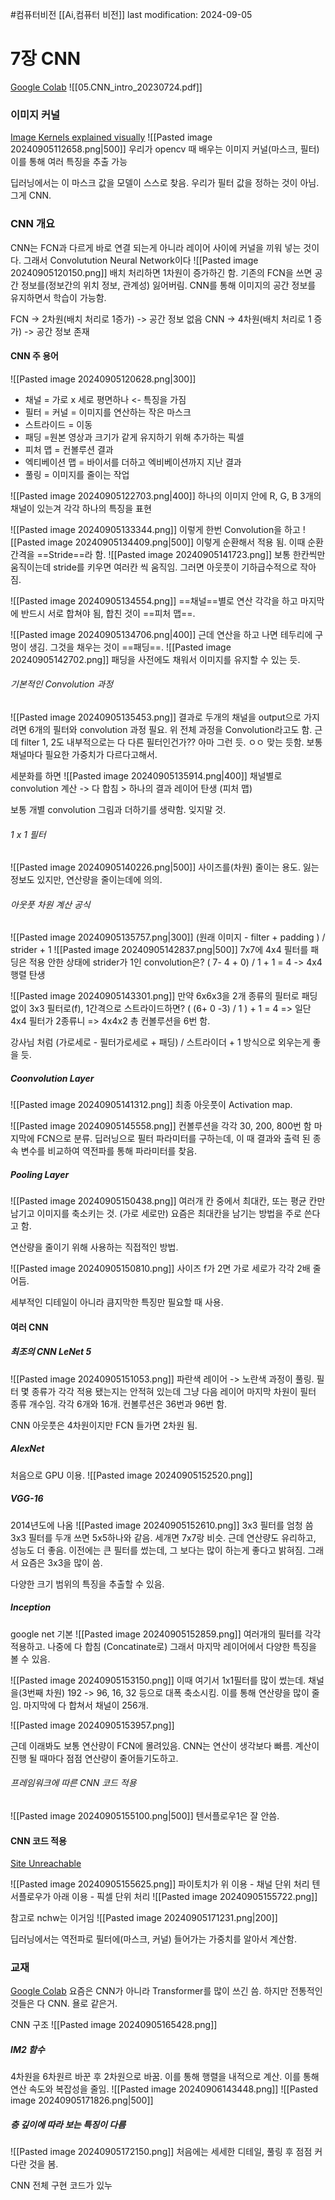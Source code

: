 #컴퓨터비전 
[[Ai,컴퓨터 비전]]
last modification: 2024-09-05

# 7장 CNN
[Google Colab](https://colab.research.google.com/drive/1WogPaDJFq9aCdQlyHZVQd4b1v01WLArm#scrollTo=tnl2vESbVP0n)
![[05.CNN_intro_20230724.pdf]]

### 이미지 커널
[Image Kernels explained visually](https://setosa.io/ev/image-kernels/)
![[Pasted image 20240905112658.png|500]]
우리가 opencv 때 배우는 이미지 커널(마스크, 필터)
이를 통해 여러 특징을 추출 가능

딥러닝에서는 이 마스크 값을 모델이 스스로 찾음. 우리가 필터 값을 정하는 것이 아님.
그게 CNN.

### CNN 개요
CNN는 FCN과 다르게 바로 연결 되는게 아니라 레이어 사이에 커널을 끼워 넣는 것이다.
그래서 Convolutution Neural Network이다
![[Pasted image 20240905120150.png]]
배치 처리하면 1차원이 증가하긴 함.
기존의 FCN을 쓰면 공간 정보를(정보간의 위치 정보, 관계성) 잃어버림.
CNN를 통해 이미지의 공간 정보를 유지하면서 학습이 가능함.

FCN -> 2차원(배치 처리로 1증가) -> 공간 정보 없음
CNN -> 4차원(배치 처리로 1 증가) -> 공간 정보 존재

#### CNN 주 용어
![[Pasted image 20240905120628.png|300]]
- 채널 = 가로 x 세로 평면하나 <- 특징을 가짐
- 필터 = 커널 = 이미지를 연산하는 작은 마스크
- 스트라이드 = 이동
- 패딩 =원본 영상과 크기가 같게 유지하기 위해 추가하는 픽셀
- 피처 맵 = 컨볼루션 결과
- 엑티베이션 맵 = 바이서를 더하고 엑비베이션까지 지난 결과
- 풀링 = 이미지를 줄이는 작업

![[Pasted image 20240905122703.png|400]]
하나의 이미지 안에 R, G, B 3개의 채널이 있는겨
각각 하나의 특징을 표현

![[Pasted image 20240905133344.png]]
이렇게 한번 Convolution을 하고
![[Pasted image 20240905134409.png|500]]
이렇게 순환해서 적용 됨. 이때 순환 간격을 ==Stride==라 함.
![[Pasted image 20240905141723.png]]
보통 한칸씩만 움직이는데 stride를 키우면 여러칸 씩 움직임. 그러면 아웃풋이 기하급수적으로 작아짐.

![[Pasted image 20240905134554.png]]
==채널==별로 연산 각각을 하고 마지막에 반드시 서로 합쳐야 됨,
합친 것이 ==피처 맵==.

![[Pasted image 20240905134706.png|400]]
근데 연산을 하고 나면 테두리에 구멍이 생김. 그것을 채우는 것이 ==패딩==.
![[Pasted image 20240905142702.png]]
패딩을 사전에도 채워서 이미지를 유지할 수 있는 듯.
###### 기본적인 Convolution 과정
![[Pasted image 20240905135453.png]]
결과로 두개의 채널을 output으로 가지려면 6개의 필터와 convolution 과정 필요.
위 전체 과정을 Convolution라고도 함.
근데 filter 1, 2도 내부적으로는 다 다른 필터인건가?? 아마 그런 듯. ㅇㅇ 맞는 듯함. 보통 채널마다 필요한 가중치가 다르다고해서.

세분화를 하면
![[Pasted image 20240905135914.png|400]]
채널별로 convolution 계산 -> 다 합침 > 하나의 결과 레이어 탄생 (피처 맵)

보통 개별 convolution 그림과 더하기를 생략함. 잊지말 것.

###### 1 x 1 필터
![[Pasted image 20240905140226.png|500]]
사이즈를(차원) 줄이는 용도. 잃는 정보도 있지만, 연산량을 줄이는데에 의의.

###### 아웃풋 차원 계산 공식
![[Pasted image 20240905135757.png|300]]
(원래 이미지 - filter + padding ) / strider  + 1
![[Pasted image 20240905142837.png|500]]
7x7에 4x4 필터를 패딩은 적용 안한 상태에 strider가 1인 convolution은?
( 7- 4 + 0) / 1  + 1 = 4 -> 4x4 행렬 탄생

![[Pasted image 20240905143301.png]]
만약 6x6x3을 2개 종류의 필터로 패딩 없이 3x3 필터로(f), 1간격으로 스트라이드하면?
( (6+ 0 -3) / 1 ) + 1 = 4 => 일단 4x4
필터가 2종류니 => 4x4x2
총 컨볼루션을 6번 함.

강사님 처럼 (가로세로 - 필터가로세로 + 패딩) / 스트라이더 + 1 방식으로 외우는게 좋을 듯.
##### Coonvolution Layer
![[Pasted image 20240905141312.png]]
최종 아웃풋이 Activation map.

![[Pasted image 20240905145558.png]]
 컨볼루션을 각각 30, 200, 800번 함
마지막에 FCN으로 분류. 딥러닝으로 필터 파라미터를 구하는데, 이 때 결과와 출력 된 종속 변수를 비교하여 역전파를 통해 파라미터를 찾음.

##### Pooling Layer
![[Pasted image 20240905150438.png]]
여러개 칸 중에서 최대칸, 또는 평균 칸만 남기고 이미지를 축소키는 것. (가로 세로만)
요즘은 최대칸을 남기는 방법을 주로 쓴다고 함.

연산량을 줄이기 위해 사용하는 직접적인 방법.

![[Pasted image 20240905150810.png]]
사이즈 f가 2면 가로 세로가 각각 2배 줄어듬.

세부적인 디테일이 아니라 큼지막한 특징만 필요할 때 사용.

#### 여러 CNN
##### 최조의 CNN LeNet 5
![[Pasted image 20240905151053.png]]
파란색 레이어 -> 노란색 과정이 풀링.
필터 몇 종류가 각각 적용 됐는지는 안적혀 있는데 그냥 다음 레이어 마지막 차원이 필터 종류 개수임. 각각 6개와 16개. 컨볼루션은 36번과 96번 함.

CNN 아웃풋은 4차원이지만 FCN 들가면 2차원 됨.

##### AlexNet
처음으로 GPU 이용.
![[Pasted image 20240905152520.png]]

##### VGG-16
2014년도에 나옴
![[Pasted image 20240905152610.png]]
3x3 필터를 엄청 씀
3x3 필터를 두개 쓰면 5x5하나와 같음.
세개면 7x7랑 비슷.
근데 연산량도 유리하고, 성능도 더 좋음.
이전에는 큰 필터를 썼는데, 그 보다는 많이 하는게 좋다고 밝혀짐.
그래서 요즘은 3x3을 많이 씀.

다양한 크기 범위의 특징을 추출할 수 있음.

##### Inception
google net 기본
![[Pasted image 20240905152859.png]]
여러개의 필터를 각각 적용하고.
나중에 다 합침 (Concatinate로)
그래서 마지막 레이어에서 다양한 특징을 볼 수 있음.

![[Pasted image 20240905153150.png]]
이때 여기서 1x1필터를 많이 썼는데.
채널을(3번째 차원) 192 -> 96, 16, 32 등으로 대폭 축소시킴.
이를 통해 연산량을 많이 줄임.
마지막에 다 합쳐서 채널이 256개.

![[Pasted image 20240905153957.png]]

근데 이래봐도 보통 연산량이 FCN에 몰려있음. CNN는 연산이 생각보다 빠름. 계산이 진행 될 때마다 점점 연산량이 줄어들기도하고.

###### 프레임워크에 따른 CNN 코드 적용
![[Pasted image 20240905155100.png|500]]
텐서플로우1은 잘 안씀.

#### CNN 코드 적용
[Site Unreachable](https://colab.research.google.com/drive/1-ELITGWN51opFiFxBrjWahPl0t7PhcQ1?usp=drive_open)

![[Pasted image 20240905155625.png]]
파이토치가 위 이용 - 채널 단위 처리
텐서플로우가 아래 이용 - 픽셀 단위 처리
![[Pasted image 20240905155722.png]]

참고로 nchw는 이거임
![[Pasted image 20240905171231.png|200]]

딥러닝에서는 역전파로 필터에(마스크, 커널) 들어가는 가중치를 알아서 계산함.

### 교재
[Google Colab](https://colab.research.google.com/drive/1WogPaDJFq9aCdQlyHZVQd4b1v01WLArm#scrollTo=tnl2vESbVP0n)
요즘은 CNN가 아니라 Transformer를 많이 쓰긴 씀.
하지만 전통적인 것들은 다 CNN. 욜로 같은거.

CNN 구조
![[Pasted image 20240905165428.png]]

##### IM2 함수
4차원을 6차원르 바꾼 후 2차원으로 바꿈. 이를 통해 행렬을 내적으로 계산.
이를 통해 연산 속도와 복잡성을 줄임. 
![[Pasted image 20240906143448.png]]
![[Pasted image 20240905171826.png|500]]

##### 층 깊이에 따라 보는 특징이 다름
![[Pasted image 20240905172150.png]]
처음에는 세세한 디테일,
풀링 후 점점 커다란 것을 봄.


CNN 전체 구현 코드가 있누

